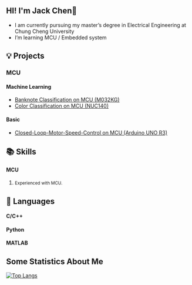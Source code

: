 ## HI! I'm Jack Chen🖖
-  I am currently pursuing my master’s degree in Electrical Engineering at Chung Cheng University
-  I’m  learning MCU / Embedded system

 
## 💡 Projects
### MCU  
#### Machine Learning
- [Banknote Classification on MCU (M032KG)](https://github.com/Weichi910622/Banknote-Recognition)
- [Color Classification on MCU (NUC140)](https://github.com/Weichi910622/Color-Recognition)

#### Basic
- [Closed-Loop-Motor-Speed-Control on MCU (Arduino UNO R3)](https://github.com/Weichi910622/Closed-Loop-Motor-Speed-Control)
  
## 📚 Skills
<h4>MCU</h4>
<ol>
    <li><span style="font-size: smaller;">Experienced with MCU.</span></li>
</ol>

## 🔧 Languages
<h4>C/C++</h4>
<h4>Python</h4>
<h4>MATLAB</h4>


## Some Statistics About Me
[![Top Langs](https://github-readme-stats.vercel.app/api/top-langs/?username=Weichi910622&layout=donut&exclude_repo=Weichi910622.github.io&theme=tokyonight)](https://github.com/anuraghazra/github-readme-stats)

